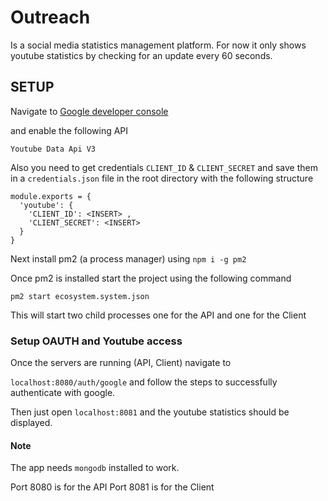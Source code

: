 # Outreach

Is a social media statistics management platform. For now it only shows youtube statistics by checking for an update every 60 seconds.

## SETUP

Navigate to [Google developer console](https://console.developers.google.com/projectselector/apis/dashboard)

and enable the following API

`Youtube Data Api V3`

Also you need to get credentials `CLIENT_ID` & `CLIENT_SECRET` and save them in a `credentials.json` file 
in the root directory with the following structure

```
module.exports = {
  'youtube': {
    'CLIENT_ID': <INSERT> ,
    'CLIENT_SECRET': <INSERT>
  }
}
```

Next install pm2 (a process manager) using `npm i -g pm2`

Once pm2 is installed start the project using the following command

`pm2 start ecosystem.system.json`

This will start two child processes one for the API and one for the Client

### Setup OAUTH and Youtube access

Once the servers are running (API, Client) navigate to

`localhost:8080/auth/google` and follow the steps to successfully authenticate with google.

Then just open `localhost:8081` and the youtube statistics should be displayed.

#### Note

The app needs `mongodb` installed to work.

Port 8080 is for the API
Port 8081 is for the Client

